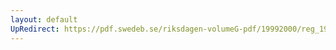 ```yaml
---
layout: default
UpRedirect: https://pdf.swedeb.se/riksdagen-volumeG-pdf/19992000/reg_19992000/reg_19992000_0417.pdf
---
```

